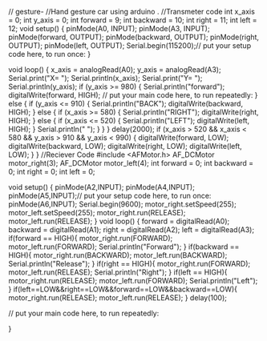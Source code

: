 // gesture-
//Hand gesture car using arduino .
//Transmeter code 
int x_axis = 0;
int y_axis = 0;
int forward = 9;
int backward = 10;
int right = 11;
int left = 12;
void setup() {
  pinMode(A0, INPUT);
  pinMode(A3, INPUT);
  pinMode(forward, OUTPUT);
  pinMode(backward, OUTPUT);
  pinMode(right, OUTPUT);
  pinMode(left, OUTPUT);
  Serial.begin(115200);// put your setup code here, to run once:
}

void loop() {
  x_axis = analogRead(A0);
  y_axis = analogRead(A3);
  Serial.print("X= "); Serial.println(x_axis);
  Serial.print("Y= "); Serial.println(y_axis);
  if (y_axis >= 980) {
    Serial.println("forward");
    digitalWrite(forward, HIGH); // put your main code here, to run repeatedly:
  }
  else {
    if (y_axis <= 910) {
      Serial.println("BACK");
      digitalWrite(backward, HIGH);
    }
    else {
      if (x_axis >= 580) {
        Serial.println("RIGHT");
        digitalWrite(right, HIGH);
      }
      else {
        if (x_axis <= 520)
        {
          Serial.println("LEFT");
          digitalWrite(left, HIGH);
        }
        Serial.println(" ");
      }
    }
  }
  delay(2000);
  if (x_axis > 520 && x_axis < 580 && y_axis > 910 && y_axis < 990)
  {
    digitalWrite(forward, LOW);
    digitalWrite(backward, LOW);
    digitalWrite(right, LOW);
    digitalWrite(left, LOW);
  }
}
//Reciever Code 
#include <AFMotor.h>
AF_DCMotor motor_right(3);
AF_DCMotor motor_left(4);
int forward = 0;
int backward = 0;
int right = 0;
int left = 0;

void setup() {
  pinMode(A2,INPUT);
  pinMode(A4,INPUT);
  pinMode(A5,INPUT);// put your setup code here, to run once:
  pinMode(A6,INPUT);
  Serial.begin(9600);
  motor_right.setSpeed(255);
  motor_left.setSpeed(255);
  motor_right.run(RELEASE);
  motor_left.run(RELEASE);
}
void loop() {
  forward = digitalRead(A0);
  backward = digitalRead(A1);
  right = digitalRead(A2);
  left = digitalRead(A3);
  if(forward == HIGH){
    motor_right.run(FORWARD);
    motor_left.run(FORWARD);
    Serial.println("Forward");
    }
  if(backward == HIGH){
    motor_right.run(BACKWARD);
    motor_left.run(BACKWARD);
    Serial.println("Release");
    }
  if(right == HIGH){
    motor_right.run(FORWARD);
    motor_left.run(RELEASE);
    Serial.println("Right");
    }
  if(left == HIGH){
    motor_right.run(RELEASE);
    motor_left.run(FORWARD);
    Serial.println("Left");
    }
  if(left==LOW&&right==LOW&&forward==LOW&&backward==LOW){
    motor_right.run(RELEASE);
    motor_left.run(RELEASE);
    }
    delay(100);        
     
  // put your main code here, to run repeatedly:

}
